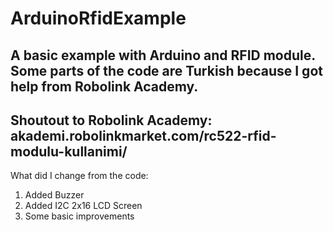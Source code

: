 # ArduinoRfidExample
A basic example with Arduino and RFID module.
Some parts of the code are Turkish because I got help from Robolink Academy.
-------------------------------------------------------------------
Shoutout to Robolink Academy:
akademi.robolinkmarket.com/rc522-rfid-modulu-kullanimi/
-------------------------------------------------------------------
What did I change from the code:
1) Added Buzzer
2) Added I2C 2x16 LCD Screen
3) Some basic improvements
